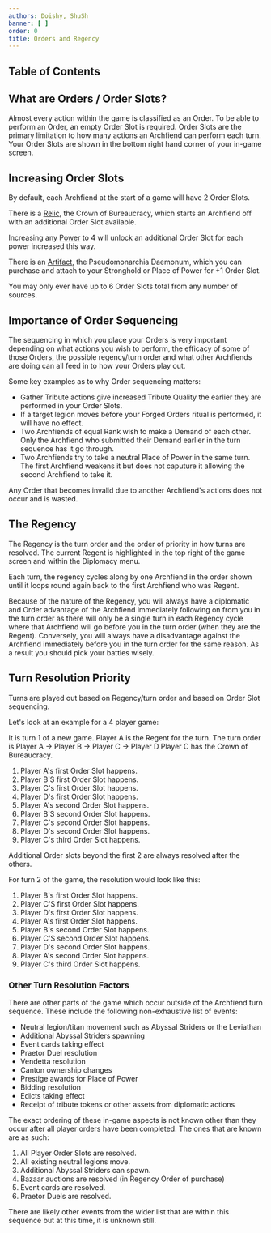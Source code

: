 ```yaml
---
authors: Doishy, ShuSh
banner: [ ]
order: 0
title: Orders and Regency
---
```


## Table of Contents

## What are Orders / Order Slots?

Almost every action within the game is classified as an Order. To be able to
perform an Order, an empty Order Slot is required. Order Slots are the primary
limitation to how many actions an Archfiend can perform each turn. Your Order
Slots are shown in the bottom right hand corner of your in-game screen.


## Increasing Order Slots

By default, each Archfiend at the start of a game will have 2 Order Slots. 

There is a [Relic](), the Crown of Bureaucracy, which starts an Archfiend off 
with an additional Order Slot available.

Increasing any [Power]() to 4 will unlock an additional Order Slot for each
power increased this way.

There is an [Artifact](), the Pseudomonarchia Daemonum, which you can purchase 
and attach to your Stronghold or Place of Power for +1 Order Slot.

You may only ever have up to 6 Order Slots total from any number of sources.


## Importance of Order Sequencing

The sequencing in which you place your Orders is very important depending on
what actions you wish to perform, the efficacy of some of those Orders, the
possible regency/turn order and what other Archfiends are doing can all feed in
to how your Orders play out.

Some key examples as to why Order sequencing matters:

 - Gather Tribute actions give increased Tribute Quality the earlier they are
   performed in your Order Slots.
 - If a target legion moves before your Forged Orders ritual is performed, it
   will have no effect.
 - Two Archfiends of equal Rank wish to make a Demand of each other. Only the
   Archfiend who submitted their Demand earlier in the turn sequence has it go
   through.
 - Two Archfiends try to take a neutral Place of Power in the same turn. The 
   first Archfiend weakens it but does not caputure it allowing the second
   Archfiend to take it.

Any Order that becomes invalid due to another Archfiend's actions does not occur
and is wasted.

## The Regency

The Regency is the turn order and the order of priority in how turns are 
resolved. The current Regent is highlighted in the top right of the game screen
and within the Diplomacy menu.

Each turn, the regency cycles along by one Archfiend in the order shown until it
loops round again back to the first Archfiend who was Regent. 

Because of the nature of the Regency, you will always have a diplomatic and 
Order advantage of the Archfiend immediately following on from you in the turn 
order as there will only be a single turn in each Regency cycle where that 
Archfiend will go before you in the turn order (when they are the Regent).
Conversely, you will always have a disadvantage against the Archfiend 
immediately before you in the turn order for the same reason. As a result you
should pick your battles wisely.


## Turn Resolution Priority

Turns are played out based on Regency/turn order and based on Order Slot
sequencing.

Let's look at an example for a 4 player game:

It is turn 1 of a new game.
Player A is the Regent for the turn.
The turn order is Player A -> Player B -> Player C -> Player D
Player C has the Crown of Bureaucracy.

 1. Player A's first Order Slot happens.
 1. Player B'S first Order Slot happens.
 1. Player C's first Order Slot happens.
 1. Player D's first Order Slot happens.
 1. Player A's second Order Slot happens.
 1. Player B'S second Order Slot happens.
 1. Player C's second Order Slot happens.
 1. Player D's second Order Slot happens.
 1. Player C's third Order Slot happens.

Additional Order slots beyond the first 2 are always resolved after the others.

For turn 2 of the game, the resolution would look like this:

 1. Player B's first Order Slot happens.
 1. Player C'S first Order Slot happens.
 1. Player D's first Order Slot happens.
 1. Player A's first Order Slot happens.
 1. Player B's second Order Slot happens.
 1. Player C'S second Order Slot happens.
 1. Player D's second Order Slot happens.
 1. Player A's second Order Slot happens.
 1. Player C's third Order Slot happens.

### Other Turn Resolution Factors

There are other parts of the game which occur outside of the Archfiend turn
sequence. These include the following non-exhaustive list of events:

 - Neutral legion/titan movement such as Abyssal Striders or the Leviathan
 - Additional Abyssal Striders spawning
 - Event cards taking effect
 - Praetor Duel resolution
 - Vendetta resolution
 - Canton ownership changes
 - Prestige awards for Place of Power
 - Bidding resolution
 - Edicts taking effect
 - Receipt of tribute tokens or other assets from diplomatic actions

The exact ordering of these in-game aspects is not known other than they occur
after all player orders have been completed. The ones that are known are as
such:

 1. All Player Order Slots are resolved.
 1. All existing neutral legions move.
 1. Additional Abyssal Striders can spawn.
 1. Bazaar auctions are resolved (in Regency Order of purchase)
 1. Event cards are resolved.
 1. Praetor Duels are resolved.

There are likely other events from the wider list that are within this sequence
but at this time, it is unknown still.

